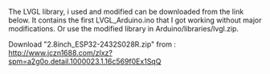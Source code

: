 
The LVGL library, i used and modified can be downloaded from the link below. It contains the first LVGL_Arduino.ino that I got working without major modifications. Or use the modified library in Arduino/libraries/lvgl.zip.

Download "2.8inch_ESP32-2432S028R.zip" from : http://www.jczn1688.com/zlxz?spm=a2g0o.detail.1000023.1.16c569f0Ex1SqQ

